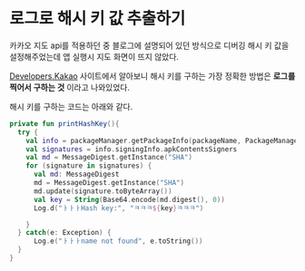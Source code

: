 # 로그로 해시 키 값 추출하기

카카오 지도 api를 적용하던 중 블로그에 설명되어 있던 방식으로 디버깅 해시 키 값을 설정해주었는데 앱 실행시 지도 화면이 뜨지 않았다.

[Developers.Kakao](https://developers.kakao.com/) 사이트에서 알아보니 해시 키를 구하는 가장 정확한 방법은 **로그를 찍어서 구하는 것** 이라고 나와있었다.

해시 키를 구하는 코드는 아래와 같다.

```kotlin
private fun printHashKey(){
  try {
    val info = packageManager.getPackageInfo(packageName, PackageManager.GET_SIGNING_CERTIFICATES)
    val signatures = info.signingInfo.apkContentsSigners
    val md = MessageDigest.getInstance("SHA")
    for (signature in signatures) {
      val md: MessageDigest
      md = MessageDigest.getInstance("SHA")
      md.update(signature.toByteArray())
      val key = String(Base64.encode(md.digest(), 0))
      Log.d("ㅏㅏㅏHash key:", "ㅋㅋㅋ${key}ㅋㅋㅋ")

    }
  } catch(e: Exception) {
      Log.e("ㅏㅏㅏname not found", e.toString())
  }
}
```
